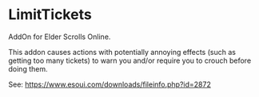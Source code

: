 # LimitTickets

AddOn for Elder Scrolls Online.

This addon causes actions with potentially annoying effects (such as getting too many tickets) to warn you and/or require you to crouch before doing them.

See: https://www.esoui.com/downloads/fileinfo.php?id=2872
